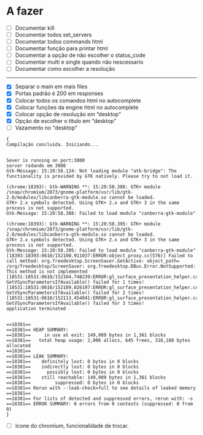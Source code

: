 # A fazer

- [ ] Documentar kill
- [ ] Documentar todos set_servers
- [ ] Documentar todos commands html
- [ ] Documentar função para printar html
- [ ] Documentar a opção de não escolher o status_code
- [ ] Documentar multi e single quando não nescessario
- [ ] Documentar como escolher a resolução

***

- [x] Separar o main em mais files
- [x] Portas padrão é 200 em responses
- [x] Colocar todos os comandos html no autocomplete
- [x] Colocar funções da engine html no autocomplete
- [x] Colocar opção de resolução em “desktop”
- [x] Opção de escolher o título em “desktop”
- [ ] Vazamento no "desktop"
```
{
Compilação concluida. Iniciando...


Sever is running on port:3000
server rodando em 3000
Gtk-Message: 15:20:58.124: Not loading module "atk-bridge": The functionality is provided by GTK natively. Please try to not load it.

(chrome:18393): Gtk-WARNING **: 15:20:58.388: GTK+ module /snap/chromium/2873/gnome-platform/usr/lib/gtk-2.0/modules/libcanberra-gtk-module.so cannot be loaded.
GTK+ 2.x symbols detected. Using GTK+ 2.x and GTK+ 3 in the same process is not supported.
Gtk-Message: 15:20:58.388: Failed to load module "canberra-gtk-module"

(chrome:18393): Gtk-WARNING **: 15:20:58.395: GTK+ module /snap/chromium/2873/gnome-platform/usr/lib/gtk-2.0/modules/libcanberra-gtk-module.so cannot be loaded.
GTK+ 2.x symbols detected. Using GTK+ 2.x and GTK+ 3 in the same process is not supported.
Gtk-Message: 15:20:58.395: Failed to load module "canberra-gtk-module"
[18393:18393:0610/152100.911037:ERROR:object_proxy.cc(576)] Failed to call method: org.freedesktop.ScreenSaver.GetActive: object_path= /org/freedesktop/ScreenSaver: org.freedesktop.DBus.Error.NotSupported: This method is not implemented
[18531:18531:0610/152104.748239:ERROR:gl_surface_presentation_helper.cc(260)] GetVSyncParametersIfAvailable() failed for 1 times!
[18531:18531:0610/152109.026197:ERROR:gl_surface_presentation_helper.cc(260)] GetVSyncParametersIfAvailable() failed for 2 times!
[18531:18531:0610/152113.454041:ERROR:gl_surface_presentation_helper.cc(260)] GetVSyncParametersIfAvailable() failed for 3 times!
application terminated


==18381==
==18381== HEAP SUMMARY:
==18381==     in use at exit: 149,009 bytes in 1,361 blocks
==18381==   total heap usage: 2,006 allocs, 645 frees, 316,188 bytes allocated
==18381==
==18381== LEAK SUMMARY:
==18381==    definitely lost: 0 bytes in 0 blocks
==18381==    indirectly lost: 0 bytes in 0 blocks
==18381==      possibly lost: 0 bytes in 0 blocks
==18381==    still reachable: 149,009 bytes in 1,361 blocks
==18381==         suppressed: 0 bytes in 0 blocks
==18381== Rerun with --leak-check=full to see details of leaked memory
==18381==
==18381== For lists of detected and suppressed errors, rerun with: -s
==18381== ERROR SUMMARY: 0 errors from 0 contexts (suppressed: 0 from 0)
}
```
- [ ] Icone do chromium, funcionalidade de trocar.
